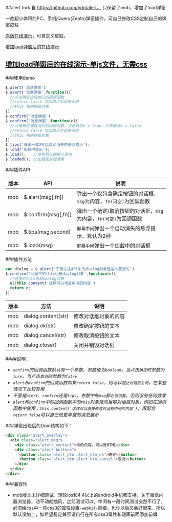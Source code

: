 ##alert
fork 自 https://github.com/ydq/alert， 只保留了mob，增加了load弹窗

一款超小体积的PC、手机jQuery(Zepto)弹窗插件，可自己修改CSS定制自己的弹窗皮肤

[原版在线演示](http://alert.code.10176523.cn)，可自定义皮肤。

[增加load弹窗后的在线演示](http://www.zerolone.com/opensource/alert/index.html)

[增加load弹窗后的在线演示-单js文件，无需css](http://www.zerolone.com/opensource/alert/indexcss.html)
---

###使用demo

```javascript
$.alert('消息弹窗')
$.alert('消息弹窗',function(){
  //点击确定之后执行的回调函数
  //return false 可以阻止对话框关闭
  //this 指向弹窗对象
})
$.confirm('消息弹窗')
$.confirm('消息弹窗',function(e){
  //点击确定或取消后的回调函数，点击确定e = true，点击取消e = false
  //return false 可以阻止对话框关闭
  //this 指向弹窗对象
})
$.tips('弹出一条2秒后自动消失的悬浮提示');
$.load('加载中提示');
$.load();   //支持默认的提示语句
$.loaded(); //加载完成后调用
```

###插件API

|版本|API|说明|
|---|---|---|
|mob|$.alert(msg[,fn])|弹出一个仅包含确定按钮的对话框，`msg`为内容，`fn(可空)`为回调函数|
|mob|$.confirm(msg[,fn])|弹出一个确定/取消按钮的对话框，`msg`为内容，`fn(可空)`为回调函数|
|mob|$.tips(msg,second)|`屏幕中间`弹出一个自动消失的悬浮提示，默认为2秒|
|mob|$.load(msg)|`屏幕中间`弹出一个加载中的对话框|


###插件方法
```javascript
var dialog = $.alert('下面方法API中的dialog对象是这么获得的')
$.confirm('回调中的this也是dialog对象',function(e){
  //这里的this也是dialog对象
  e||this.content('这样可以改变中间的内容')
  return e;
})
```

|版本|方法|说明|
|---|---|---|
|mob|dialog.content(str)|修改对话框对象的内容|
|mob|dialog.ok(str)|修改确定按钮的文本|
|mob|dialog.cancel(str)|修改取消按钮的文本|
|mob|dialog.close()|关闭并销毁对话框|

####说明：
- *`confirm`的回调函数默认有一个参数，参数值为`boolean`，当点击`确定`时参数为`ture`，当点击`取消`时参数为`false`*
- *`alert`和`confirm`的回调函数如果`return false`，则可以`阻止对话框关闭`，在某些情况下比较有用*
- *不管是`alert`、`confirm`还是`tips`，参数中的`msg`都`必须设置`，否则没有任何效果*
- *`alert`和`confirm`中的回调函数中的`this`对象指向当前对话框对象，例如在回调函数中使用：`this.content('这样可以直接修改对话框中间的内容')`，再配合`return false`可以自己做更丰富的消息展示*

###弹窗出现后的Dom结构如下：
```html
<div class="alert_overlay">
  <div class="alert_msg">
    <div class="alert_content">你的内容，可以是HTML</div>
    <div class="alert_buttons">
      <button class="alert_btn alert_btn_ok">确定</button>
      <button class="alert_btn alert_btn_cancel">取消</button>
    </div>
  </div>
</div>
```

###兼容性
- mob版本未详细测试，理论ios和4.4以上的android手机都支持，关于微信内置浏览器，动不动就抽风，之前测试可以，中间有一段时间测试突然不行了，必须给css中一些css3的属性设置`-webkit-`前缀，也许以后又会好起来，所以默认没加上，如希望稳定兼容请自行在所有css3属性和动画前面添加前缀
